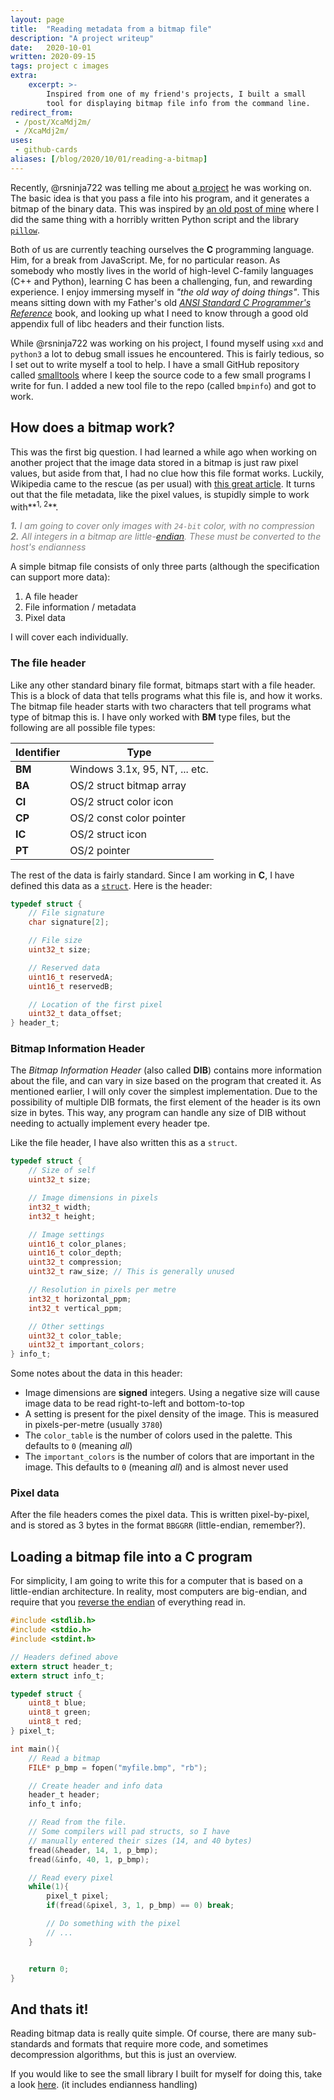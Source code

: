 ```yaml
---
layout: page
title:  "Reading metadata from a bitmap file"
description: "A project writeup"
date:   2020-10-01
written: 2020-09-15
tags: project c images
extra:
    excerpt: >-
        Inspired from one of my friend's projects, I built a small 
        tool for displaying bitmap file info from the command line.
redirect_from: 
 - /post/XcaMdj2m/
 - /XcaMdj2m/
uses:
 - github-cards
aliases: [/blog/2020/10/01/reading-a-bitmap]
---
```


Recently, @rsninja722 was telling me about [a project](https://github.com/rsninja722/file2bmp) he was working on. The basic idea is that you pass a file into his program, and it generates a bitmap of the binary data. This was inspired by [an old post of mine](/post/ef7b3166) where I did the same thing with a horribly written Python script and the library [`pillow`](https://github.com/python-pillow/Pillow). 

Both of us are currently teaching ourselves the **C** programming language. Him, for a break from JavaScript. Me, for no particular reason. As somebody who mostly lives in the world of high-level C-family languages (C++ and Python), learning C has been a challenging, fun, and rewarding experience. I enjoy immersing myself in *"the old way of doing things"*. This means sitting down with my Father's old [*ANSI Standard C Programmer's Reference*](https://archive.org/search.php?query=external-identifier%3A%22urn%3Aoclc%3Arecord%3A1028045558%22) book, and looking up what I need to know through a good old appendix full of libc headers and their function lists.

While @rsninja722 was working on his project, I found myself using `xxd` and `python3` a lot to debug small issues he encountered. This is fairly tedious, so I set out to write myself a tool to help. I have a small GitHub repository called [smalltools](https://github.com/Ewpratten/smalltools) where I keep the source code to a few small programs I write for fun. I added a new tool file to the repo (called `bmpinfo`) and got to work.

## How does a bitmap work?

This was the first big question. I had learned a while ago when working on another project that the image data stored in a bitmap is just raw pixel values, but aside from that, I had no clue how this file format works. Luckily, Wikipedia came to the rescue (as per usual) with [this great article](https://en.wikipedia.org/wiki/BMP_file_format). It turns out that the file metadata, like the pixel values, is stupidly simple to work with**<sup>1, 2</sup>**. 

<div style="color:gray;" markdown="1">

***1.** I am going to cover only images with `24-bit` color, with no compression*<br>
***2.** All integers in a bitmap are little-[endian](https://en.wikipedia.org/wiki/Endianness). These must be converted to the host's endianness*

</div>

A simple bitmap file consists of only three parts (although the specification can support more data):

 1. A file header
 2. File information / metadata
 3. Pixel data

I will cover each individually.

### The file header

Like any other standard binary file format, bitmaps start with a file header. This is a block of data that tells programs what this file is, and how it works. The bitmap file header starts with two characters that tell programs what type of bitmap this is. I have only worked with **BM** type files, but the following are all possible file types:

| Identifier | Type                           |
|------------|--------------------------------|
| **BM**     | Windows 3.1x, 95, NT, ... etc. |
| **BA**     | OS/2 struct bitmap array       |
| **CI**     | OS/2 struct color icon         |
| **CP**     | OS/2 const color pointer       |
| **IC**     | OS/2 struct icon               |
| **PT**     | OS/2 pointer                   |


The rest of the data is fairly standard. Since I am working in **C**, I have defined this data as a [`struct`](https://en.wikipedia.org/wiki/Struct_(C_programming_language)). Here is the header:

```c
typedef struct {
    // File signature
    char signature[2];

    // File size
    uint32_t size;

    // Reserved data
    uint16_t reservedA;
    uint16_t reservedB;

    // Location of the first pixel
    uint32_t data_offset;
} header_t;
```

### Bitmap Information Header

The *Bitmap Information Header* (also called **DIB**) contains more information about the file, and can vary in size based on the program that created it. As mentioned earlier, I will only cover the simplest implementation. Due to the possibility of multiple DIB formats, the first element of the header is its own size in bytes. This way, any program can handle any size of DIB without needing to actually implement every header tpe.

Like the file header, I have also written this as a `struct`.

```c
typedef struct {
    // Size of self
    uint32_t size;

    // Image dimensions in pixels
    int32_t width;
    int32_t height;

    // Image settings
    uint16_t color_planes;
    uint16_t color_depth;
    uint32_t compression;
    uint32_t raw_size; // This is generally unused

    // Resolution in pixels per metre
    int32_t horizontal_ppm;
    int32_t vertical_ppm;

    // Other settings
    uint32_t color_table;
    uint32_t important_colors;
} info_t;
```

Some notes about the data in this header:

 - Image dimensions are **signed** integers. Using a negative size will cause image data to be read right-to-left and bottom-to-top
 - A setting is present for the pixel density of the image. This is measured in pixels-per-metre (usually `3780`)
 - The `color_table` is the number of colors used in the palette. This defaults to `0` (meaning *all*)
 - The `important_colors` is the number of colors that are important in the image. This defaults to `0` (meaning *all*) and is almost never used 

### Pixel data

After the file headers comes the pixel data. This is written pixel-by-pixel, and is stored as 3 bytes in the format `BBGGRR` (little-endian, remember?).

## Loading a bitmap file into a C program

For simplicity, I am going to write this for a computer that is based on a little-endian architecture. In reality, most computers are big-endian, and require that you [reverse the endian](https://codereview.stackexchange.com/a/151070) of everything read in.

```c
#include <stdlib.h>
#include <stdio.h>
#include <stdint.h>

// Headers defined above
extern struct header_t;
extern struct info_t;

typedef struct {
    uint8_t blue;
    uint8_t green;
    uint8_t red;
} pixel_t;

int main(){
    // Read a bitmap
    FILE* p_bmp = fopen("myfile.bmp", "rb");

    // Create header and info data
    header_t header;
    info_t info;

    // Read from the file.
    // Some compilers will pad structs, so I have 
    // manually entered their sizes (14, and 40 bytes)
    fread(&header, 14, 1, p_bmp);
    fread(&info, 40, 1, p_bmp);

    // Read every pixel
    while(1){
        pixel_t pixel;
        if(fread(&pixel, 3, 1, p_bmp) == 0) break;

        // Do something with the pixel
        // ...
    }


    return 0;
}
```

## And thats it!

Reading bitmap data is really quite simple. Of course, there are many sub-standards and formats that require more code, and sometimes decompression algorithms, but this is just an overview.

If you would like to see the small library I built for myself for doing this, take a look [here](https://github.com/Ewpratten/smalltools/tree/master/utils/img). (it includes endianness handling)
